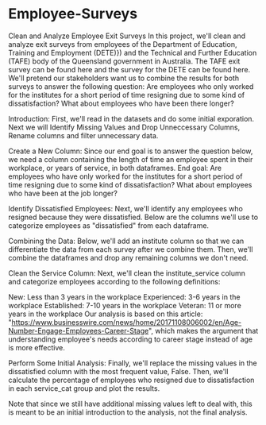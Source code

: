 # Employee-Surveys
Clean and Analyze Employee Exit Surveys
In this project, we'll clean and analyze exit surveys from employees of the Department of Education, Training and Employment (DETE)}) and the Technical and Further Education (TAFE) body of the Queensland government in Australia. The TAFE exit survey can be found here and the survey for the DETE can be found here.
We'll pretend our stakeholders want us to combine the results for both surveys to answer the following question:
Are employees who only worked for the institutes for a short period of time resigning due to some kind of dissatisfaction? What about employees who have been there longer?

Introduction:
First, we'll read in the datasets and do some initial exporation.
Next we will Identify Missing Values and Drop Unneccessary Columns, Rename columns and filter unnecessary data.

Create a New Column:
Since our end goal is to answer the question below, we need a column containing the length of time an employee spent in their workplace, or years of service, in both dataframes.
  End goal: Are employees who have only worked for the institutes for a short period of time resigning due to some kind of dissatisfaction? What about employees who have been at the job longer?
  
Identify Dissatisfied Employees:
Next, we'll identify any employees who resigned because they were dissatisfied. Below are the columns we'll use to categorize employees as "dissatisfied" from each dataframe.


Combining the Data:
Below, we'll add an institute column so that we can differentiate the data from each survey after we combine them. Then, we'll combine the dataframes and drop any remaining columns we don't need.


Clean the Service Column:
Next, we'll clean the institute_service column and categorize employees according to the following definitions:
  
  New: Less than 3 years in the workplace
  Experienced: 3-6 years in the workplace
  Established: 7-10 years in the workplace
  Veteran: 11 or more years in the workplace
Our analysis is based on this article: "https://www.businesswire.com/news/home/20171108006002/en/Age-Number-Engage-Employees-Career-Stage", which makes the argument that understanding employee's needs according to career stage instead of age is more effective.

Perform Some Initial Analysis:
Finally, we'll replace the missing values in the dissatisfied column with the most frequent value, False. Then, we'll calculate the percentage of employees who resigned due to dissatisfaction in each service_cat group and plot the results.

Note that since we still have additional missing values left to deal with, this is meant to be an initial introduction to the analysis, not the final analysis.
